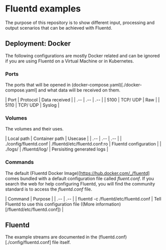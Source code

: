 # Fluentd examples

The purpose of this repository is to show different input, processing and output scenarios that can be achieved with Fluentd.

## Deployment: Docker

The following configurations are mostly Docker related and can be ignored if you are using Fluentd on a Virtual Machine or in Kubernetes.

### Ports

The ports that will be opened in (docker-compose.yaml)[./docker-compose.yaml] and what data will be received on them.

| Port | Protocol | Data received |
| .-- | .-- | .-- |
| 5100 | TCP/ UDP | Raw |
| 5110 | TCP/ UDP | Syslog |

### Volumes

The volumes and their uses.

| Local path | Container path | Usecase |
| .-- | .-- | .-- |
| ./config/fluentd.conf | /fluentd/etc/fluentd.conf:ro | Fluentd configuration |
| ./logs/ | /fluentd/log/ | Persisiting generated logs |

### Commands

The default (Fluentd Docker Image)[https://hub.docker.com/_/fluentd] comes bundled with a default configuration file called <i>fluent.conf</i>. If you search the web for help configuring Fluentd, you will find the community standard is to access the <i>fluentd.conf</i> file.

| Command | Purpose |
| .-- | .-- |
| fluentd -c /fluentd/etc/fluentd.conf | Tell Fluentd to use this configuration file ((More information)[/fluentd/etc/fluentd.conf]) |

## Fluentd

The example streams are documented in the (fluentd.conf)[./config/fluentd.conf] file itself.